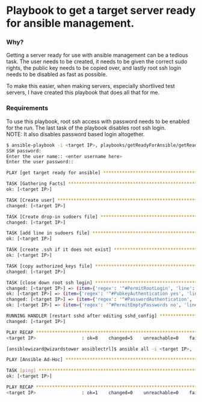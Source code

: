 # Playbook to get a target server ready for ansible management.

### Why?
Getting a server ready for use with ansible management can be a tedious task. The user needs to be created, it needs to be given the correct sudo rights, the public key needs to be copied over, and lastly root ssh login needs to be disabled as fast as possible.

To make this easier, when making servers, especially shortlived test servers, I have created this playbook that does all that for me.

### Requirements
To use this playbook, root ssh access with password needs to be enabled for the run. The last task of the playbook disables root ssh login.  
NOTE: It also disables password based login altogether.



```bash
$ ansible-playbook -i <target IP>, playbooks/getReadyForAnsible/getReadyForAnsible.yml -k
SSH password: 
Enter the user name:: <enter username here>
Enter the user password:: 

PLAY [get target ready for ansible] ***********************************************************************************************************************

TASK [Gathering Facts] ************************************************************************************************************************************
ok: [<target IP>]

TASK [Create user] ****************************************************************************************************************************************
changed: [<target IP>]

TASK [Create drop-in sudoers file] ************************************************************************************************************************
changed: [<target IP>]

TASK [add line in sudoers file] ***************************************************************************************************************************
ok: [<target IP>]

TASK [create .ssh if it does not exist] *******************************************************************************************************************
ok: [<target IP>]

TASK [copy authorized_keys file] **************************************************************************************************************************
changed: [<target IP>]

TASK [close down root ssh login] **************************************************************************************************************************
changed: [<target IP>] => (item={'regex': '^#PermitRootLogin', 'line': 'PermitRootLogin no'})
ok: [<target IP>] => (item={'regex': '^#PubkeyAuthentication yes', 'line': 'PubkeyAuthentication yes'})
changed: [<target IP>] => (item={'regex': '^#PasswordAuthentication', 'line': 'PasswordAuthentication no'})
ok: [<target IP>] => (item={'regex': '^#PermitEmptyPasswords no', 'line': 'PermitEmptyPasswords no'})

RUNNING HANDLER [restart sshd after editing sshd_config] **************************************************************************************************
changed: [<target IP>]

PLAY RECAP ************************************************************************************************************************************************
<target IP>                 : ok=8    changed=5    unreachable=0    failed=0    skipped=0    rescued=0    ignored=0   

[ansiblewizard@wizardstower ansiblectrl]$ ansible all -i <target IP>, -m ping

PLAY [Ansible Ad-Hoc] *************************************************************************************************************************************

TASK [ping] ***********************************************************************************************************************************************
ok: [<target IP>]

PLAY RECAP ************************************************************************************************************************************************
<target IP>                 : ok=1    changed=0    unreachable=0    failed=0    skipped=0    rescued=0    ignored=0   
```